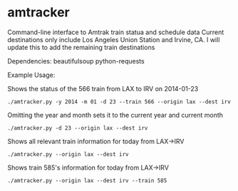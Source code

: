amtracker
=========

Command-line interface to Amtrak train statua and schedule data
Current destinations only include Los Angeles Union Station and Irvine, CA.
I will update this to add the remaining train destinations

Dependencies:
beautifulsoup
python-requests

Example Usage:

Shows the status of the 566 train from LAX to IRV on 2014-01-23
```
./amtracker.py -y 2014 -m 01 -d 23 --train 566 --origin lax --dest irv
```

Omitting the year and month sets it to the current year and current month
```
./amtracker.py -d 23 --origin lax --dest irv
```

Shows all relevant train information for today from LAX->IRV
```
./amtracker.py --origin lax --dest irv
```

Shows train 585's information for today from LAX->IRV
```
./amtracker.py --origin lax --dest irv --train 585
```
